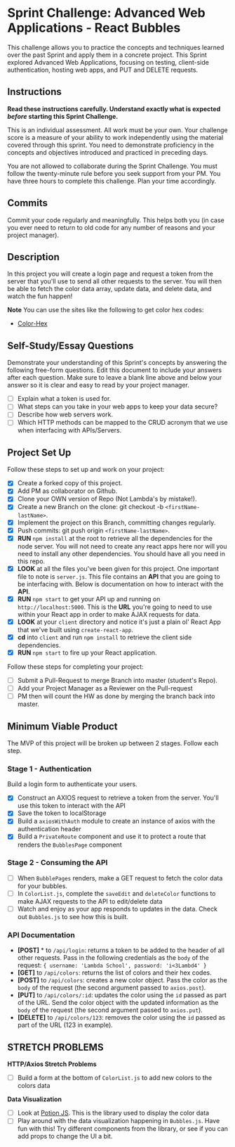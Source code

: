 # Sprint Challenge: Advanced Web Applications - React Bubbles

This challenge allows you to practice the concepts and techniques learned over
the past Sprint and apply them in a concrete project. This Sprint explored
Advanced Web Applications, focusing on testing, client-side authentication,
hosting web apps, and PUT and DELETE requests.

## Instructions

**Read these instructions carefully. Understand exactly what is expected
_before_ starting this Sprint Challenge.**

This is an individual assessment. All work must be your own. Your challenge
score is a measure of your ability to work independently using the material
covered through this sprint. You need to demonstrate proficiency in the concepts
and objectives introduced and practiced in preceding days.

You are not allowed to collaborate during the Sprint Challenge. You must follow
the twenty-minute rule before you seek support from your PM. You have three
hours to complete this challenge. Plan your time accordingly.

## Commits

Commit your code regularly and meaningfully. This helps both you (in case you
ever need to return to old code for any number of reasons and your project
manager).

## Description

In this project you will create a login page and request a token from the server
that you'll use to send all other requests to the server. You will then be able
to fetch the color data array, update data, and delete data, and watch the fun
happen!

**Note** You can use the sites like the following to get color hex codes:

- [Color-Hex](https://www.color-hex.com/)

## Self-Study/Essay Questions

Demonstrate your understanding of this Sprint's concepts by answering the
following free-form questions. Edit this document to include your answers after
each question. Make sure to leave a blank line above and below your answer so it
is clear and easy to read by your project manager.

- [ ] Explain what a token is used for.
- [ ] What steps can you take in your web apps to keep your data secure?
- [ ] Describe how web servers work.
- [ ] Which HTTP methods can be mapped to the CRUD acronym that we use when
      interfacing with APIs/Servers.

## Project Set Up

Follow these steps to set up and work on your project:

- [x] Create a forked copy of this project.
- [x] Add PM as collaborator on Github.
- [x] Clone your OWN version of Repo (Not Lambda's by mistake!).
- [x] Create a new Branch on the clone: git checkout -b `<firstName-lastName>`.
- [x] Implement the project on this Branch, committing changes regularly.
- [x] Push commits: git push origin `<firstName-lastName>`.
- [x] **RUN** `npm install` at the root to retrieve all the dependencies for the
      node server. You will not need to create any react apps here nor will you
      need to install any other dependencies. You should have all you need in
      this repo.
- [x] **LOOK** at all the files you've been given for this project. One
      important file to note is `server.js`. This file contains an **API** that
      you are going to be interfacing with. Below is documentation on how to
      interact with the **API**.
- [x] **RUN** `npm start` to get your API up and running on
      `http://localhost:5000`. This is the **URL** you're going to need to use
      within your React app in order to make AJAX requests for data.
- [x] **LOOK** at your `client` directory and notice it's just a plain ol' React
      App that we've built using `create-react-app`.
- [x] **cd** into `client` and run `npm install` to retrieve the client side
      dependencies.
- [x] **RUN** `npm start` to fire up your React application.

Follow these steps for completing your project:

- [ ] Submit a Pull-Request to merge <firstName-lastName> Branch into master
      (student's Repo).
- [ ] Add your Project Manager as a Reviewer on the Pull-request
- [ ] PM then will count the HW as done by merging the branch back into master.

## Minimum Viable Product

The MVP of this project will be broken up between 2 stages. Follow each step.

### Stage 1 - Authentication

Build a login form to authenticate your users.

- [x] Construct an AXIOS request to retrieve a token from the server. You'll use
      this token to interact with the API
- [x] Save the token to localStorage
- [x] Build a `axiosWithAuth` module to create an instance of axios with the
      authentication header
- [x] Build a `PrivateRoute` component and use it to protect a route that
      renders the `BubblesPage` component

### Stage 2 - Consuming the API

- [ ] When `BubblePages` renders, make a GET request to fetch the color data for
      your bubbles.
- [ ] In `ColorList.js`, complete the `saveEdit` and `deleteColor` functions to
      make AJAX requests to the API to edit/delete data
- [ ] Watch and enjoy as your app responds to updates in the data. Check out
      `Bubbles.js` to see how this is built.

### API Documentation

- **[POST]** \* to `/api/login`: returns a token to be added to the header of
  all other requests. Pass in the following credentials as the `body` of the
  request: `{ username: 'Lambda School', password: 'i<3Lambd4' }`
- **[GET]** to `/api/colors`: returns the list of colors and their hex codes.
- **[POST]** to `/api/colors`: creates a new color object. Pass the color as the
  `body` of the request (the second argument passed to `axios.post`).
- **[PUT]** to `/api/colors/:id`: updates the color using the `id` passed as
  part of the URL. Send the color object with the updated information as the
  `body` of the request (the second argument passed to `axios.put`).
- **[DELETE]** to `/api/colors/123`: removes the color using the `id` passed as
  part of the URL (123 in example).

## STRETCH PROBLEMS

**HTTP/Axios Stretch Problems**

- [ ] Build a form at the bottom of `ColorList.js` to add new colors to the
      colors data

**Data Visualization**

- [ ] Look at [Potion JS](https://potion.js.org/). This is the library used to
      display the color data
- [ ] Play around with the data visualization happening in `Bubbles.js`. Have
      fun with this! Try different components from the library, or see if you
      can add props to change the UI a bit.
